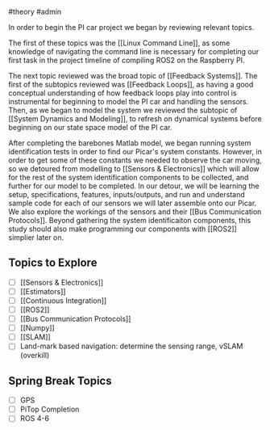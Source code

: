 #theory #admin 

In order to begin the PI car project we began by reviewing relevant topics. 

The first of these topics was the [[Linux Command Line]], as some knowledge of navigating the command line is necessary for completing our first task in the project timeline of compiling ROS2 on the Raspberry PI.

The next topic reviewed was the broad topic of [[Feedback Systems]]. The first of the subtopics reviewed was [[Feedback Loops]], as having a good conceptual understanding of how feedback loops play into control is instrumental for beginning to model the PI car and handling the sensors. Then, as we began to model the system we reviewed the subtopic of [[System Dynamics and Modeling]], to refresh on dynamical systems before beginning on our state space model of the PI car.

After completing the barebones Matlab model, we began running system identification tests in order to find our Picar's system constants. However, in order to get some of these constants we needed to observe the car moving, so we detoured from modelling to [[Sensors & Electronics]] which will allow for the rest of the system identification components to be collected, and further for our model to be completed. In our detour, we will be learning the setup, specifications, features, inputs/outputs, and run and understand sample code for each of our sensors we will later assemble onto our Picar. We also explore the workings of the sensors and their [[Bus Communication Protocols]]. Beyond gathering the system identificaiton components, this study should also make programming our components with [[ROS2]] simplier later on. 


## Topics to Explore

- [ ] [[Sensors & Electronics]]
- [ ] [[Estimators]]
- [ ] [[Continuous Integration]]
- [ ] [[ROS2]]
- [ ] [[Bus Communication Protocols]]
- [ ] [[Numpy]]
- [ ] [[SLAM]]
- [ ] Land-mark based navigation: determine the sensing range, vSLAM (overkill)

## Spring Break Topics

- [ ] GPS
- [ ] PiTop Completion
- [ ] ROS 4-6